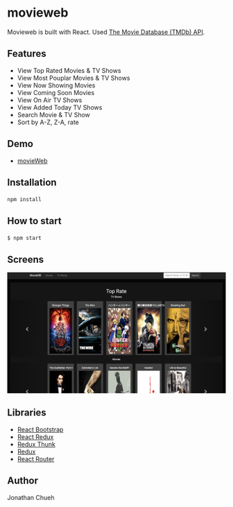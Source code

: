 # movieweb
Movieweb is built with React.
Used [The Movie Database (TMDb) API](https://developers.themoviedb.org/3).

## Features

* View Top Rated Movies & TV Shows
* View Most Pouplar Movies & TV Shows
* View Now Showing Movies
* View Coming Soon Movies
* View On Air TV Shows
* View Added Today TV Shows
* Search Movie & TV Show
* Sort by A-Z, Z-A, rate

## Demo
* [movieWeb](https://jchu521.github.io/movieweb)

## Installation
`npm install`

## How to start
`$ npm start`

## Screens
![image](https://github.com/jchu521/movieweb/blob/master/images/Demo.png)

## Libraries

* [React Bootstrap](https://github.com/react-bootstrap/react-bootstrap)
* [React Redux](https://github.com/reduxjs/react-redux)
* [Redux Thunk](https://github.com/reduxjs/redux-thunk)
* [Redux](https://github.com/reduxjs/redux)
* [React Router](https://github.com/ReactTraining/react-router)

## Author
Jonathan Chueh
